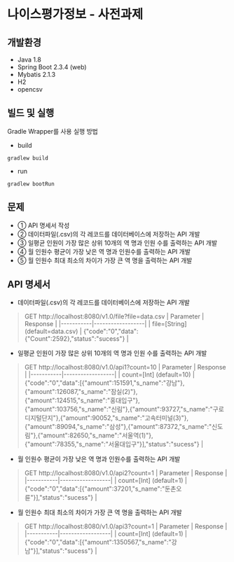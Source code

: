 # 나이스평가정보 - 사전과제
## 개발환경
* Java 1.8
* Spring Boot 2.3.4 (web)
* Mybatis 2.1.3
* H2
* opencsv
## 빌드 및 실행
Gradle Wrapper를 사용 실행 방법
* build
``` 
gradlew build
```
* run
``` 
gradlew bootRun
```
## 문제
* ①	API 명세서 작성
* ②	데이터파일(.csv)의 각 레코드를 데이터베이스에 저장하는 API 개발
* ③	일평균 인원이 가장 많은 상위 10개의 역 명과 인원 수를 출력하는 API 개발
* ④	월 인원수 평균이 가장 낮은 역 명과 인원수를 출력하는 API 개발
* ⑤	월 인원수 최대 최소의 차이가 가장 큰 역 명을 출력하는 API 개발

## API 명세서
* 데이터파일(.csv)의 각 레코드를 데이터베이스에 저장하는 API 개발
> GET http://localhost:8080/v1.0/file?file=data.csv
>| Parameter | Response |
>|-----------|------------------|
>| file=[String] (default=data.csv) | {"code":"0","data":{"Count":2592},"status":"sucess"} |

* 일평균 인원이 가장 많은 상위 10개의 역 명과 인원 수를 출력하는 API 개발
> GET http://localhost:8080/v1.0/api1?count=10
>| Parameter | Response |
>|-----------|------------------|
>| count=[Int] (default=10) | {"code":"0","data":[{"amount":151591,"s_name":"강남"},{"amount":126087,"s_name":"잠실(2)"},{"amount":124515,"s_name":"홍대입구"},{"amount":103756,"s_name":"신림"},{"amount":93727,"s_name":"구로디지털단지"},{"amount":90052,"s_name":"고속터미널(3)"},{"amount":89094,"s_name":"삼성"},{"amount":87372,"s_name":"신도림"},{"amount":82650,"s_name":"서울역(1)"},{"amount":78355,"s_name":"서울대입구"}],"status":"sucess"} |

* 월 인원수 평균이 가장 낮은 역 명과 인원수를 출력하는 API 개발
> GET http://localhost:8080/v1.0/api2?count=1
>| Parameter | Response |
>|-----------|------------------|
>| count=[Int] (default=1) | {"code":"0","data":[{"amount":37201,"s_name":"둔촌오륜"}],"status":"sucess"} |

* 월 인원수 최대 최소의 차이가 가장 큰 역 명을 출력하는 API 개발
> GET http://localhost:8080/v1.0/api3?count=1
>| Parameter | Response |
>|-----------|------------------|
>| count=[Int] (default=1) | {"code":"0","data":[{"amount":1350567,"s_name":"강남"}],"status":"sucess"} |
